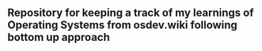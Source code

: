 ## Repository for keeping a track of my learnings of Operating Systems from osdev.wiki following bottom up approach
